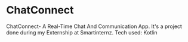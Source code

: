 # ChatConnect
ChatConnect- A Real-Time Chat And Communication App.
It's a project done during my Externship at Smartinternz.
Tech used: Kotlin 
